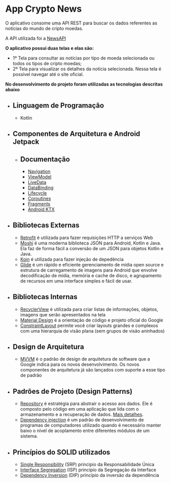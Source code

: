 # App Crypto News

O aplicativo consome uma API REST para buscar os dados referentes as notícias do mundo de cripto moedas.

A API utilizada foi a [NewsAPI](https://newsapi.org/)

**O aplicativo possui duas telas e elas são:**
  - 1º Tela para consultar as notícias por tipo de moeda selecionada ou todos os tipos de cripto moedas;
  - 2º Tela para visualizar os detalhes da notícia selecionada. Nessa tela é possível navegar até o site oficial.

**No desenvolvimento do projeto foram utilizadas as tecnologias descritas abaixo**

- Linguagem de Programação
  - 
  - Kotlin

- Componentes de Arquitetura e Android Jetpack
  -
  - Documentação
    - 
    - [Navigation](https://developer.android.com/guide/navigation)
    - [ViewModel](https://developer.android.com/topic/libraries/architecture/viewmodel#sharing)
    - [LiveData](https://developer.android.com/topic/libraries/architecture/livedata)
    - [DataBinding](https://developer.android.com/topic/libraries/data-binding)
    - [Lifecycle](https://developer.android.com/topic/libraries/architecture/lifecycle)
    - [Coroutines](https://developer.android.com/topic/libraries/architecture/coroutines)
    - [Fragments](https://developer.android.com/guide/components/fragments)
    - [Android KTX](https://developer.android.com/kotlin/ktx)
    
- Bibliotecas Externas
  - 
  - [Retrofit](https://square.github.io/retrofit/) é utilizada para fazer requisições HTTP a serviços Web
  - [Moshi](https://github.com/square/moshi) é uma moderna biblioteca JSON para Android, Kotlin e Java. Ela faz de forma fácil a conversão de um JSON para objetos Kotlin e Java.
  - [Koin](https://insert-koin.io/) é utilizada para fazer injeção de depedência
  - [Glide](https://github.com/bumptech/glide) é um rápido e eficiente gerenciamento de mídia open source e estrutura de carregamento de imagens para Android que envolve decodificação de mídia, memória e cache de disco, e agrupamento de recursos em uma interface simples e fácil de usar.
  
- Bibliotecas Internas
  -
  - [RecyclerView](https://developer.android.com/guide/topics/ui/layout/recyclerview) é utilizada para criar listas de informações, objetos, imagens que serão apresentados na tela
  - [Material Design](https://material.io/) é a orientação de código e projeto oficial do Google
  - [ConstraintLayout](https://developer.android.com/training/constraint-layout) permite você criar layouts grandes e complexos com uma hierarquia de visão plana (sem grupos de visão aninhados)
  
- Design de Arquitetura
  - 
  - [MVVM](https://developer.android.com/jetpack/docs/guide) é o padrão de design de arquitetura de software que a Google indica para os novos desenvolvimento. Os novos componentes de arquitetura já são lançados com suporte a esse tipo de padrão
  
- Padrões de Projeto (Design Patterns)
  - 
  - [Repository](https://proandroiddev.com/the-real-repository-pattern-in-android-efba8662b754) é estratégia para abstrair o acesso aos dados. Ele é composto pelo código em uma aplicação que lida com o armazenamento e a recuperação de dados. [Mais detalhes](https://makingloops.com/why-should-you-use-the-repository-pattern/).
  - [Dependency injection](https://pt.wikipedia.org/wiki/Inje%C3%A7%C3%A3o_de_depend%C3%AAncia) é um padrão de desenvolvimento de programas de computadores utilizado quando é necessário manter baixo o nível de acoplamento entre diferentes módulos de um sistema.
  
- Princípios do SOLID utilizados
  - 
  - [Single Responsibility](https://en.wikipedia.org/wiki/Single-responsibility_principle) (SRP) principio da Responsabilidade Única
  - [Interface Segregation](https://www.webcitation.org/6AL2qqIGg?url=http://www.objectmentor.com/resources/articles/isp.pdf) (ISP) princípio da Segregação da Interface
  - [Dependency Inversion](https://web.archive.org/web/20110714224327/http://www.objectmentor.com/resources/articles/dip.pdf) (DIP) princípio da inversão da dependência
